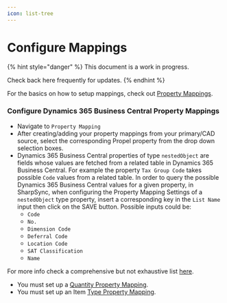 ```yaml
---
icon: list-tree
---
```


# Configure Mappings

{% hint style="danger" %}
This document is a work in progress.

Check back here  frequently for updates.
{% endhint %}

For the basics on how to setup mappings, check out [Property Mappings](../../../fundamentals/property-mappings/).

### Configure Dynamics 365 Business Central Property Mappings

* Navigate to `Property Mapping`
* After creating/adding your property mappings from your primary/CAD source, select the corresponding Propel property from the drop down selection boxes.
* Dynamics 365 Business Central properties of type `nestedObject` are fields whose values are fetched from a related table in Dynamics 365 Business Central. For example the property `Tax Group Code` takes possible `Code` values from a related table. In order to query the possible Dynamics 365 Business Central values for a given property, in SharpSync, when configuring the Property Mapping Settings of a `nestedObject` type property, insert a corresponding key in the `List Name` input then click on the SAVE button. Possible inputs could be:
  * `Code`
  * `No.`
  * `Dimension Code`
  * `Deferral Code`
  * `Location Code`
  * `SAT Classification`
  * `Name`

For more info check a comprehensive but not exhaustive list [here](list-names-for-nestedobject-mappings.md).



* You must set up a [Quantity Property Mapping](configure-quantity-mapping.md).
* You must set up an Item [Type Property Mapping](configure-item-type-mapping.md).
